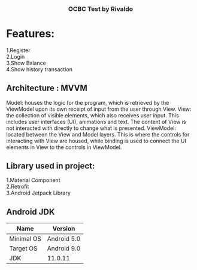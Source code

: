 <h3 align="center">OCBC Test by Rivaldo</h3>

<!-- ABOUT THE PROJECT -->

# Features:
1.Register
<br>
2.Login 
<br>
3.Show Balance
<br>
4.Show history transaction

## Architecture : MVVM
Model: houses the logic for the program, which is retrieved by the ViewModel upon its own receipt of input from the user through View.
View: the collection of visible elements, which also receives user input. This includes user interfaces (UI), animations and text. The content of View is not interacted with directly to change what is presented.
ViewModel: located between the View and Model layers. This is where the controls for interacting with View are housed, while binding is used to connect the UI elements in View to the controls in ViewModel.


## Library used in project:
1.Material Component
<br>
2.Retrofit
<br>
3.Android Jetpack Library


## Android JDK
| Name | Version | 
| ------------- | ------------- | 
| Minimal OS | Android 5.0 | 
| Target OS | Android 9.0 | 
| JDK | 11.0.11 |
